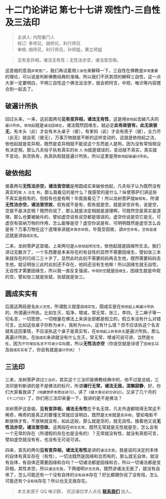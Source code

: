 # 十二门论讲记 第七十七讲 观性门-三自性及三法印

> 主讲人: 内院看门人 <br />
> 校订: 李师兄，胡师兄，利行师兄 <br />
> 审核: 胡师兄，利行师兄，孙师姐，黄兰师姐 <br />

> 见有变异相，诸法无有性；无性法亦空，诸法皆空故。

这首偈的意涵`非常宽广`，我们再试着用`三自性`来解释一下，三自性在佛教是`非常重要`的理论，可以说是判断佛教经典的准绳，所以我们不厌其烦的解释三自性，这一点大家一定要明白，不明三自性这个佛法没法学，就会把阿含，中观，唯识等内容搅合到一起去了。

## 破遍计所执

回过头来，一来，这前面两句**见有变异相，诸法无有性**，这是用`依他起`去破凡夫的`遍计所执`，`依他起`就是`诸法因缘生`，诸法既然因缘生，就必定**此有故彼有，此无故彼无**，有木头（此）才会有木头桌子（彼），有爹妈（此）才会有孩子（彼），业力尽（此无）就会死（彼无），万事万物就是不断的这样变动的，这就是依他起之法，依他起就是变异相，既然是变异相就不能说这个东西是人是狗，因为没有常恒相没有决定相，那么凡夫俗子执有真实的`我` `人` `狗`就是错误的，变动就不真实，真实就不变动，执空执有，执真执假就是遍计所执，所以这里是用`依他起破遍计所执`。

## 破依他起

接着两句**无性法亦空，诸法皆空故**是用圆成实来破依他起，凡夫俗子认为既然没有真实的`我` `人` `众生` `狗`，那么我看见的是什么？我感受的是什么？纵使菩萨们讲这些不真实是假有的，但假有也是有啊！毕竟我看见了！所以龙树菩萨就`破假有`，所谓**无性法亦空，诸法皆空故**，假有就不是有，假有就是空，就是非空非有，说是空，空是不是决定相？既然你说了，那么就是决定相就是道理啊，可既然空是真实是道理，那么也要被破斥的，譬如虚空说有说空都是错误的。虚空你说是空它是无，可虚空有容纳万物的作用，怎么能够是空？虚空你说是有，可明明既然是虚空怎么会是有？万事万物在这个道理来讲就`非真亦非假`，毕竟空寂故，讲`非空非有`，`空有皆遣`这就是讲`圆成实性`。

二来，龙树菩萨这首偈，上来两句是`从依他起明无性`，依他起就是因缘所生法，我们讲过无数次了，一个东西要是本来存在的有自性的显然不需要因缘生，譬如张三本来就存在的已经二三十岁了，显然此时此刻不需要妈妈再去生他，既然需要妈妈去生他，就证明张三此时此刻还不存在，他妈还没有生他嘛！所以因缘生就无自性，无自性才需要因缘生，所以我一直反复强调，`中观的空`就是`因缘生`，因缘生就是中观的空，譬如张三就是张斌，张斌就是张三。

## 圆成实实有

后面这两段是名`胜义无性`，所谓胜义就是`圆成实性`，圆成实是在`依他起上离遍计所执`的，所谓遍计所执，比如生灭，垢净，增减，常无常，张三，李四，王二麻子等一切名言，一切思想，一切根量在佛法上来讲全部都是假立的，假立本没有什么对错可言，比如这张桌子你称为`桌子`，我称为`desk`，这有什么错？但不应该执这个名言就有这回事情，不应该执这个桌子是真实有，在`依他起上执有执无`是遍计所执，那么离遍计所执，在`圆成实`来讲就没有什么生灭，常无常，增减可说可讲，当然是`无性`，因为`不可增加名言不可减少实际`故，所以**无性法亦空**（你说空就是诽谤了`因缘生`以及`圆成实实有`了，你说有就是`遍计所执`）！

## 三法印

三来，龙树菩萨讲过`三法印`，其实这个三法印是佛教经典中的，他不过是总结，三法印是判断讲的是不是佛法的标尺，所谓**诸行无常，诸法无我，涅槃寂静**，好，你们大家看我讲了`《地藏菩萨本愿经讲习》`，讲了`《摄大乘论初分讲记》`，又讲了几个月的`《十二门论》`了，你们用三法印来量一下，我讲的是不是佛法？

龙树菩萨这首偈，**见有变异相，诸法无有性**在于名无常，凡夫外道都晓得无常这不稀奇，稀奇的是真正的要懂无常就应该明白，既然是`无常`就是`变异相`，譬如电影不断放映才有，不放映就没有，如此这般，那么就是空的，就无自性。接着他又说**无性法亦空，诸法皆空故**。这两段在`明无无常`，既然无常就是无性就是空，怎么会有一个无常的存在（所谓假的存在也是没有的）？无常就没有性，就没有真假可言，譬如虚空就没有有，也没有无可说可讲。

四来，首先的两句**见有变异相，诸法无有性**是讲的`诸法无我`，我是说的决定的本体的自体有真实存在（有性），一切法既然是因缘和合而有的，那么就无自体，就没有自体，有自体还需要因缘和合吗？一切诸法都是因缘和合，所以一切诸法都是变异相，其性本空，所以`诸法无我`，下两偈明`亦无无我`，既然讲诸法无我了，就没有自体了，怎么可能还有一个没有自体的`没有自体`存在？好比都跟你说了没有钱，怎么可能还有个`没有钱`存在？所以也无无我存在。

> 本文来源于 QQ 唯识群， 欢迎诸位学人点击 **[联系我们](https://mp.weixin.qq.com/s/lZCfWjmLjgNR165Tx4_bCQ)** 加入。
